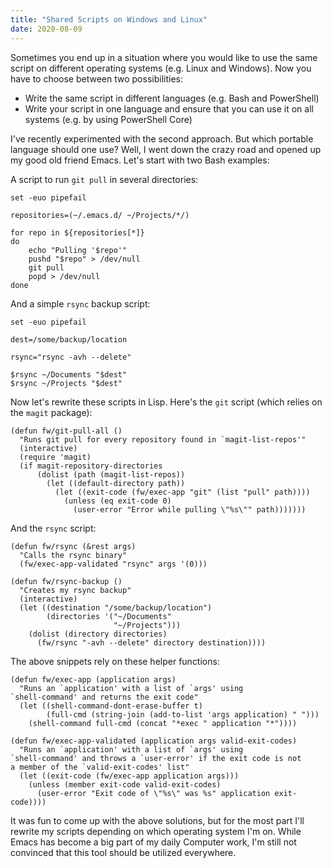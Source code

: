 ```yaml
---
title: "Shared Scripts on Windows and Linux"
date: 2020-08-09
---
```


Sometimes you end up in a situation where you would like to use the same script
on different operating systems (e.g. Linux and Windows). Now you have to choose
between two possibilities:

- Write the same script in different languages (e.g. Bash and PowerShell)
- Write your script in one language and ensure that you can use it on all
  systems (e.g. by using PowerShell Core)

I've recently experimented with the second approach. But which portable language
should one use? Well, I went down the crazy road and opened up my good old
friend Emacs. Let's start with two Bash examples:

A script to run `git pull` in several directories:

``` shell
set -euo pipefail

repositories=(~/.emacs.d/ ~/Projects/*/)

for repo in ${repositories[*]}
do
    echo "Pulling '$repo'"
    pushd "$repo" > /dev/null
    git pull
    popd > /dev/null
done
```

And a simple `rsync` backup script:

``` shell
set -euo pipefail

dest=/some/backup/location

rsync="rsync -avh --delete"

$rsync ~/Documents "$dest"
$rsync ~/Projects "$dest"
```

Now let's rewrite these scripts in Lisp. Here's the `git` script (which relies
on the `magit` package):

``` emacs-lisp
(defun fw/git-pull-all ()
  "Runs git pull for every repository found in `magit-list-repos'"
  (interactive)
  (require 'magit)
  (if magit-repository-directories
      (dolist (path (magit-list-repos))
        (let ((default-directory path))
          (let ((exit-code (fw/exec-app "git" (list "pull" path))))
            (unless (eq exit-code 0)
              (user-error "Error while pulling \"%s\"" path)))))))
```

And the `rsync` script:

``` emacs-lisp
(defun fw/rsync (&rest args)
  "Calls the rsync binary"
  (fw/exec-app-validated "rsync" args '(0)))

(defun fw/rsync-backup ()
  "Creates my rsync backup"
  (interactive)
  (let ((destination "/some/backup/location")
        (directories '("~/Documents"
                       "~/Projects")))
    (dolist (directory directories)
      (fw/rsync "-avh --delete" directory destination))))
```

The above snippets rely on these helper functions:

``` emacs-lisp
(defun fw/exec-app (application args)
  "Runs an `application' with a list of `args' using
`shell-command' and returns the exit code"
  (let ((shell-command-dont-erase-buffer t)
        (full-cmd (string-join (add-to-list 'args application) " ")))
    (shell-command full-cmd (concat "*exec " application "*"))))

(defun fw/exec-app-validated (application args valid-exit-codes)
  "Runs an `application' with a list of `args' using
`shell-command' and throws a `user-error' if the exit code is not
a member of the `valid-exit-codes' list"
  (let ((exit-code (fw/exec-app application args)))
    (unless (member exit-code valid-exit-codes)
      (user-error "Exit code of \"%s\" was %s" application exit-code))))
```

It was fun to come up with the above solutions, but for the most part I'll
rewrite my scripts depending on which operating system I'm on. While Emacs has
become a big part of my daily Computer work, I'm still not convinced that this
tool should be utilized everywhere.
